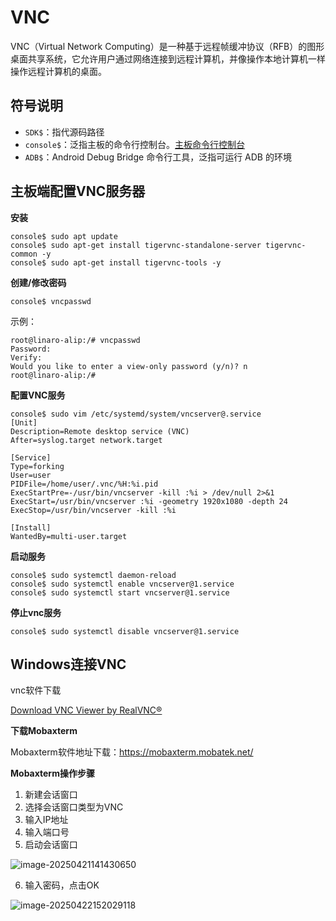 # VNC

VNC（Virtual Network Computing）是一种基于远程帧缓冲协议（RFB）的图形桌面共享系统，它允许用户通过网络连接到远程计算机，并像操作本地计算机一样操作远程计算机的桌面。



## 符号说明

* `SDK$`：指代源码路径
* `console$`：泛指主板的命令行控制台。[主板命令行控制台](#console_readme)
* `ADB$`：Android Debug Bridge 命令行工具，泛指可运行 ADB 的环境



## 主板端配置VNC服务器

**安装**

```
console$ sudo apt update
console$ sudo apt-get install tigervnc-standalone-server tigervnc-common -y
console$ sudo apt-get install tigervnc-tools -y
```



**创建/修改密码**

```
console$ vncpasswd
```

示例：

```
root@linaro-alip:/# vncpasswd  
Password:
Verify:
Would you like to enter a view-only password (y/n)? n
root@linaro-alip:/# 
```



**配置VNC服务**

```
console$ sudo vim /etc/systemd/system/vncserver@.service
[Unit]  
Description=Remote desktop service (VNC)  
After=syslog.target network.target  

[Service]  
Type=forking  
User=user  
PIDFile=/home/user/.vnc/%H:%i.pid  
ExecStartPre=-/usr/bin/vncserver -kill :%i > /dev/null 2>&1  
ExecStart=/usr/bin/vncserver :%i -geometry 1920x1080 -depth 24  
ExecStop=/usr/bin/vncserver -kill :%i  

[Install]  
WantedBy=multi-user.target
```



**启动服务**

```
console$ sudo systemctl daemon-reload  
console$ sudo systemctl enable vncserver@1.service  
console$ sudo systemctl start vncserver@1.service  
```



**停止vnc服务**

```
console$ sudo systemctl disable vncserver@1.service  
```



## Windows连接VNC

vnc软件下载

[Download VNC Viewer by RealVNC®](https://www.realvnc.com/en/connect/download/viewer/?lai_vid=EW3mEzvVmIeJO&lai_sr=10-14&lai_sl=l)



**下载Mobaxterm**

Mobaxterm软件地址下载：https://mobaxterm.mobatek.net/



**Mobaxterm操作步骤**

1. 新建会话窗口
2. 选择会话窗口类型为VNC
3. 输入IP地址
4. 输入端口号
5. 启动会话窗口

![image-20250421141430650](http://tanzhtanzh.oss-cn-shenzhen.aliyuncs.com/img/image-20250421141430650.png)

6. 输入密码，点击OK

![image-20250422152029118](http://tanzhtanzh.oss-cn-shenzhen.aliyuncs.com/img/image-20250422152029118.png)